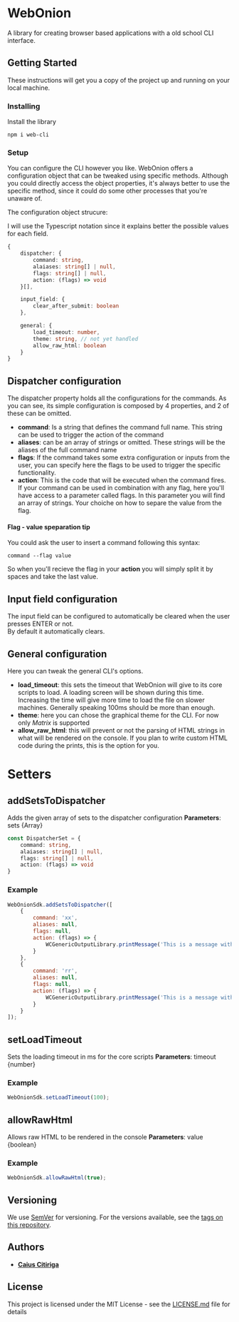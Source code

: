 # WebOnion
A library for creating browser based applications with a old school CLI interface.

## Getting Started
These instructions will get you a copy of the project up and running on your local machine.

### Installing
Install the library
```
npm i web-cli
```

### Setup
You can configure the CLI however you like. WebOnion offers a configuration object that can be tweaked using specific methods. Although you could directly access the object properties, it's always better to use the specific method, since it could do some other processes that you're unaware of.

The configuration object strucure:

I will use the Typescript notation since it explains better the possible values for each field.
```typescript
{
    dispatcher: {
        command: string, 
        alaiases: string[] | null,
        flags: string[] | null,
        action: (flags) => void
    }[],

    input_field: {
        clear_after_submit: boolean
    },

    general: {
        load_timeout: number,
        theme: string, // not yet handled
        allow_raw_html: boolean
    }
}
```
## Dispatcher configuration
The dispatcher property holds all the configurations for the commands. As you can see, its simple configuration is composed by 4 properties, and 2 of these can be omitted.

* <b>command</b>: Is a string that defines the command full name. This string can be used to trigger the action of the command
* <b>aliases</b>: can be an array of strings or omitted. These strings will be the aliases of the full command name
* <b>flags</b>: If the command takes some extra configuration or inputs from the user, you can specify here the flags to be used to trigger the specific functionality.
* <b>action</b>: This is the code that will be executed when the command fires. If your command can be used in combination with any flag, here you'll have access to a parameter called flags. In this parameter you will find an array of strings. Your choiche on how to separe the value from the flag. 

#### Flag - value speparation tip
You could ask the user to insert a command following this syntax:
```
command --flag value
```
So when you'll recieve the flag in your <b>action</b> you will simply split it by spaces and take the last value. 

## Input field configuration
The input field can be configured to automatically be cleared when the user presses ENTER or not.<br>
By default it automatically clears.

## General configuration
Here you can tweak the general CLI's options.
* <b>load_timeout</b>: this sets the timeout that WebOnion will give to its core scripts to load. A loading screen will be shown during this time. Increasing the time will give more time to load the file on slower machines. Generally speaking 100ms should be more than enough.
* <b>theme</b>: here you can chose the graphical theme for the CLI. For now only <i>Matrix</i> is supported
* <b>allow_raw_html</b>: this will prevent or not the parsing of HTML strings in what will be rendered on the console. If you plan to write custom HTML code during the prints, this is the option for you.

# Setters
## addSetsToDispatcher

Adds the given array of sets to the dispatcher configuration
<b>Parameters</b>: sets {Array<DispatcherSet>}
```typescript
const DispatcherSet = {
    command: string, 
    alaiases: string[] | null,
    flags: string[] | null,
    action: (flags) => void
}
```
### Example
```javascript
WebOnionSdk.addSetsToDispatcher([
    {
        command: 'xx',
        aliases: null,
        flags: null,
        action: (flags) => {
            WCGenericOutputLibrary.printMessage('This is a message with warn severity', 2);
        }
    },
    {
        command: 'rr',
        aliases: null,
        flags: null,
        action: (flags) => {
            WCGenericOutputLibrary.printMessage('This is a message with info severity', 3);
        }
    }
]);
```

## setLoadTimeout
Sets the loading timeout in ms for the core scripts
<b>Parameters</b>: timeout {number}

### Example
```javascript
WebOnionSdk.setLoadTimeout(100);
```

## allowRawHtml
Allows raw HTML to be rendered in the console
<b>Parameters</b>: value {boolean}

### Example
```javascript
WebOnionSdk.allowRawHtml(true);
```


## Versioning
We use [SemVer](http://semver.org/) for versioning. For the versions available, see the [tags on this repository](https://github.com/caiuscitiriga/smart-cli/tags). 

## Authors
* [**Caius Citiriga**](https://github.com/caiuscitiriga)


## License
This project is licensed under the MIT License - see the [LICENSE.md](LICENSE.md) file for details